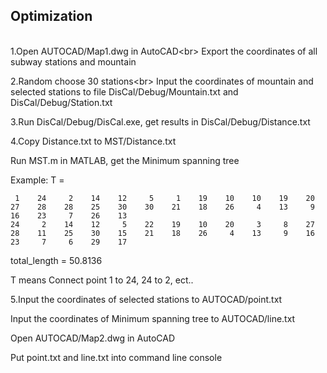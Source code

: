 ## Optimization

<br>1.Open AUTOCAD/Map1.dwg in AutoCAD\<br>
Export the coordinates of all subway stations and mountain

2.Random choose 30 stations\<br>
Input the coordinates of mountain and selected stations to file DisCal/Debug/Mountain.txt and DisCal/Debug/Station.txt

3.Run DisCal/Debug/DisCal.exe, get results in DisCal/Debug/Distance.txt

4.Copy Distance.txt to MST/Distance.txt

Run MST.m in MATLAB, get the Minimum spanning tree

Example:
T =

     1    24     2    14    12     5     1    19    10    10    19    20    27    28    28    25    30    30    21    18    26     4    13     9    16    23     7    26    13
    24     2    14    12     5    22    19    10    20     3     8    27    28    11    25    30    15    21    18    26     4    13     9    16    23     7     6    29    17
total_length = 50.8136

T means Connect point 1 to 24, 24 to 2, ect..

5.Input the coordinates of selected stations to AUTOCAD/point.txt

Input the coordinates of Minimum spanning tree to AUTOCAD/line.txt

Open AUTOCAD/Map2.dwg in AutoCAD

Put point.txt and line.txt into command line console
